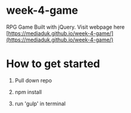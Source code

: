 # week-4-game
RPG Game Built with jQuery. Visit webpage here [https://mediaduk.github.io/week-4-game/](https://mediaduk.github.io/week-4-game/)

# How to get started
1. Pull down repo

2. npm install

3. run 'gulp' in terminal
